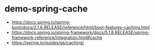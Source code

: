 # demo-spring-cache

- https://docs.spring.io/spring-boot/docs/2.1.6.RELEASE/reference/html/boot-features-caching.html
- https://docs.spring.io/spring-framework/docs/5.1.8.RELEASE/spring-framework-reference/integration.html#cache
- https://spring.io/guides/gs/caching/
